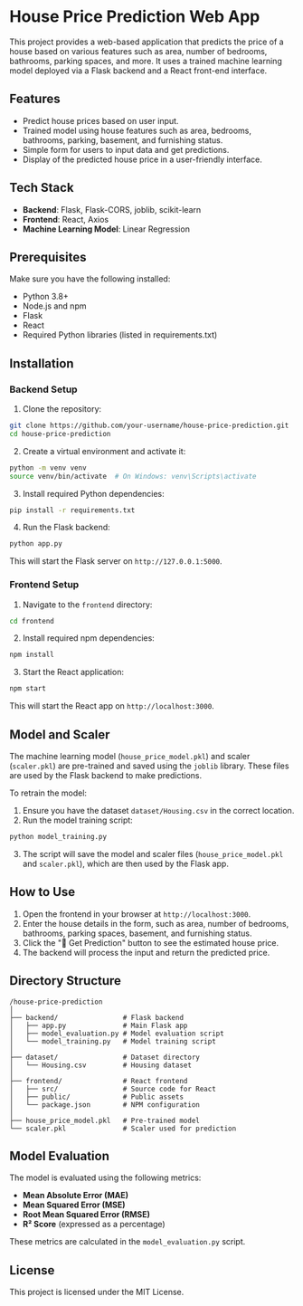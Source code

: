 # House Price Prediction Web App

This project provides a web-based application that predicts the price of a house based on various features such as area, number of bedrooms, bathrooms, parking spaces, and more. It uses a trained machine learning model deployed via a Flask backend and a React front-end interface.

## Features
* Predict house prices based on user input.
* Trained model using house features such as area, bedrooms, bathrooms, parking, basement, and furnishing status.
* Simple form for users to input data and get predictions.
* Display of the predicted house price in a user-friendly interface.

## Tech Stack
* **Backend**: Flask, Flask-CORS, joblib, scikit-learn
* **Frontend**: React, Axios
* **Machine Learning Model**: Linear Regression

## Prerequisites
Make sure you have the following installed:
* Python 3.8+
* Node.js and npm
* Flask
* React
* Required Python libraries (listed in requirements.txt)

## Installation

### Backend Setup
1. Clone the repository:

```bash
git clone https://github.com/your-username/house-price-prediction.git
cd house-price-prediction
```

2. Create a virtual environment and activate it:

```bash
python -m venv venv
source venv/bin/activate  # On Windows: venv\Scripts\activate
```

3. Install required Python dependencies:

```bash
pip install -r requirements.txt
```

4. Run the Flask backend:

```bash
python app.py
```
This will start the Flask server on `http://127.0.0.1:5000`.

### Frontend Setup
1. Navigate to the `frontend` directory:

```bash
cd frontend
```

2. Install required npm dependencies:

```bash
npm install
```

3. Start the React application:

```bash
npm start
```
This will start the React app on `http://localhost:3000`.

## Model and Scaler
The machine learning model (`house_price_model.pkl`) and scaler (`scaler.pkl`) are pre-trained and saved using the `joblib` library. These files are used by the Flask backend to make predictions.

To retrain the model:
1. Ensure you have the dataset `dataset/Housing.csv` in the correct location.
2. Run the model training script:

```bash
python model_training.py
```

3. The script will save the model and scaler files (`house_price_model.pkl` and `scaler.pkl`), which are then used by the Flask app.

## How to Use
1. Open the frontend in your browser at `http://localhost:3000`.
2. Enter the house details in the form, such as area, number of bedrooms, bathrooms, parking spaces, basement, and furnishing status.
3. Click the "🔮 Get Prediction" button to see the estimated house price.
4. The backend will process the input and return the predicted price.

## Directory Structure

```
/house-price-prediction
│
├── backend/                # Flask backend
│   ├── app.py              # Main Flask app
│   ├── model_evaluation.py # Model evaluation script
│   └── model_training.py   # Model training script
│
├── dataset/                # Dataset directory
│   └── Housing.csv         # Housing dataset
│
├── frontend/               # React frontend
│   ├── src/                # Source code for React
│   ├── public/             # Public assets
│   └── package.json        # NPM configuration
│
├── house_price_model.pkl   # Pre-trained model
└── scaler.pkl              # Scaler used for prediction
```

## Model Evaluation
The model is evaluated using the following metrics:
* **Mean Absolute Error (MAE)**
* **Mean Squared Error (MSE)**
* **Root Mean Squared Error (RMSE)**
* **R² Score** (expressed as a percentage)

These metrics are calculated in the `model_evaluation.py` script.

## License
This project is licensed under the MIT License.